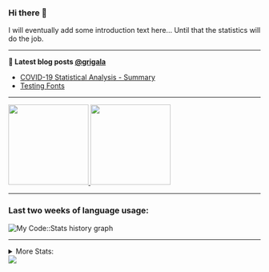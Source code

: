 ### Hi there 👋

I will eventually add some introduction text here... Until that the statistics will do the job. 

<!--
**grigala/grigala** is a ✨ _special_ ✨ repository because its `README.md` (this file) appears on your GitHub profile.

Here are some ideas to get you started:

- 🔭 I’m currently working on ...
- 🌱 I’m currently learning ...
- 👯 I’m looking to collaborate on ...
- 🤔 I’m looking for help with ...
- 💬 Ask me about ...
- 📫 How to reach me: ...
- 😄 Pronouns: ...
- ⚡ Fun fact: ...
-->

---

**📕 Latest blog posts [@grigala](https://grigala.github.io/blog/)**
<!-- BLOG-POST-LIST:START -->
- [COVID-19 Statistical Analysis - Summary](https://grigala.github.io/posts/2020/03/covid-19/)
- [Testing Fonts](https://grigala.github.io/posts/2019/12/testing-fonts/)
<!-- BLOG-POST-LIST:END -->

 ---
 <a href="https://github.com/grigala">
  <img height="160em" src="https://github-readme-stats.vercel.app/api?username=grigala&count_private=true&show_icons=true&line_height=21&title_color=009930&icon_color=009930&theme=dark">
  <img height="160em" src="https://github-readme-stats.vercel.app/api/top-langs/?username=grigala&layout=compact&title_color=009930&theme=dark">
</a>

<!-- images are not the same line
<p align = "center">
    <img src="https://github-readme-stats.vercel.app/api?username=grigala&count_private=true&show_icons=true&theme=dark&line_height=33" width="48%">
    <img src="https://github-readme-stats.vercel.app/api/top-langs/?username=grigala&layout=compact&theme=dark" width="48%">
</p> -->

---

### Last two weeks of language usage:

![My Code::Stats history graph](https://codestats-readme.wegfan.cn/history-graph/grigala?max_languages=15&bg_color=111&text_color=aaa&grid_color=333)  

---
<details>
<summary> More Stats: </summary>

<!--START_SECTION:waka-->
📊 **This Week I Spent My Time On** 

<a href="https://github.com/grigala">
  <img src="https://github-readme-stats.vercel.app/api/wakatime?username=grigala&layout=compact&theme=dark">
</a>

```text
⌚︎ Time Zone: Europe/Zurich

💬 Programming Languages: 
Java                     13 hrs 1 min        ████████░░░░░░░░░░░░░░░░░   34.24% 
Scala                    8 hrs 23 mins       █████░░░░░░░░░░░░░░░░░░░░   22.06% 
TeX                      8 hrs 22 mins       █████░░░░░░░░░░░░░░░░░░░░   22.01% 
Groovy                   5 hrs 38 mins       ███░░░░░░░░░░░░░░░░░░░░░░   14.84% 
AsciiDoc                 1 hr 12 mins        ░░░░░░░░░░░░░░░░░░░░░░░░░   3.17%

🔥 Editors: 
IntelliJ                 29 hrs 24 mins      ███████████████████░░░░░░   77.33% 
VS Code                  8 hrs 32 mins       █████░░░░░░░░░░░░░░░░░░░░   22.44% 
Vim                      5 mins              ░░░░░░░░░░░░░░░░░░░░░░░░░   0.23%

💻 Operating System: 
Windows                  21 hrs 4 mins       █████████████░░░░░░░░░░░░   55.4% 
Mac                      16 hrs 57 mins      ███████████░░░░░░░░░░░░░░   44.6%

```

**I Mostly Code in Java** 

```text
Java                     8 repos             █████░░░░░░░░░░░░░░░░░░░░   22.22% 
Scala                    4 repos             ██░░░░░░░░░░░░░░░░░░░░░░░   11.11% 
C++                      3 repos             ██░░░░░░░░░░░░░░░░░░░░░░░   8.33% 
Dart                     3 repos             ██░░░░░░░░░░░░░░░░░░░░░░░   8.33% 
HTML                     2 repos             █░░░░░░░░░░░░░░░░░░░░░░░░   5.56%

```



<!--END_SECTION:waka-->
---
</details>

<img src="https://komarev.com/ghpvc/?username=grigala&color=009930"/>

<!-- an additional pinned repositiroes -->
<!-- ![ReadMe Card](https://grigala-stats.vercel.app/api/pin/?username=grigala&repo=3DMMDepthFitting&title_color=008800) -->
